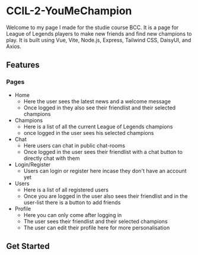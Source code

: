 # CClL-2-YouMeChampion

Welcome to my page I made for the studie course BCC. It is a page for League of Legends players to make new friends and find new champions to play. It is built using Vue, Vite, Node.js, Express, Tailwind CSS, DaisyUI, and Axios.

## Features
### Pages
  - Home
      - Here the user sees the latest news and a welcome message
      - Once logged in they also see their friendlist and their selected champions
  - Champions
      - Here is a list of all the current League of Legends champions
      - once logged in the user sees his selected champions
  - Chat
      - Here users can chat in public chat-rooms
      - Once logged in the user sees their friendlist with a chat button to directly chat with them
  - Login/Register
      - Users can login or register here incase they don't have an account yet
  - Users
      - Here is a list of all registered users
      - Once you are logged in the user also sees their friendlist and in the user-list there is a button to add friends
  - Profile
      - Here you can only come after logging in
      - The user sees their friendlist and their selected champions
      - The user can edit their profile here for more personalisation

  ## Get Started
  
